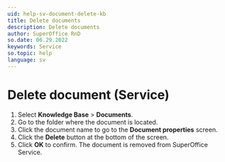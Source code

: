 ```yaml
---
uid: help-sv-document-delete-kb
title: Delete documents
description: Delete documents
author: SuperOffice RnD
so.date: 06.29.2022
keywords: Service
so.topic: help
language: sv
---
```


# Delete document (Service)

1. Select **Knowledge Base** > **Documents**.
2. Go to the folder where the document is located.
3. Click the document name to go to the **Document properties** screen.
4. Click the **Delete** button at the bottom of the screen.
5. Click **OK** to confirm. The document is removed from SuperOffice Service.


